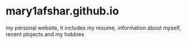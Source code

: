 # mary1afshar.github.io

my personal website, it includes my resume, information about myself, recent ptojects and my hobbies
